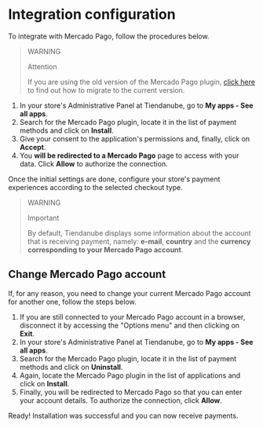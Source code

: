 # Integration configuration
 
To integrate with Mercado Pago, follow the procedures below.

> WARNING
>
> Attention
>
> If you are using the old version of the Mercado Pago plugin, [click here](/developers/en/docs/nuvemshop/how-tos/migration) to find out how to migrate to the current version.

1. In your store's Administrative Panel at Tiendanube, go to **My apps - See all apps**.
2. Search for the Mercado Pago plugin, locate it in the list of payment methods and click on **Install**.
3. Give your consent to the application's permissions and, finally, click on **Accept**.
4. You **will be redirected to a Mercado Pago** page to access with your data. Click **Allow** to authorize the connection.

Once the initial settings are done, configure your store's payment experiences according to the selected checkout type.

> WARNING
>
> Important
>
> By default, Tiendanube displays some information about the account that is receiving payment, namely: **e-mail**, **country** and the **currency corresponding to your Mercado Pago account**.

## Change Mercado Pago account

If, for any reason, you need to change your current Mercado Pago account for another one, follow the steps below.

1. If you are still connected to your Mercado Pago account in a browser, disconnect it by accessing the "Options menu" and then clicking on **Exit**.
2. In your store's Administrative Panel at Tiendanube, go to **My apps - See all apps**.
3. Search for the Mercado Pago plugin, locate it in the list of payment methods and click on **Uninstall**.
4. Again, locate the Mercado Pago plugin in the list of applications and click on **Install**.
5. Finally, you will be redirected to Mercado Pago so that you can enter your account details. To authorize the connection, click **Allow**.

Ready! Installation was successful and you can now receive payments.